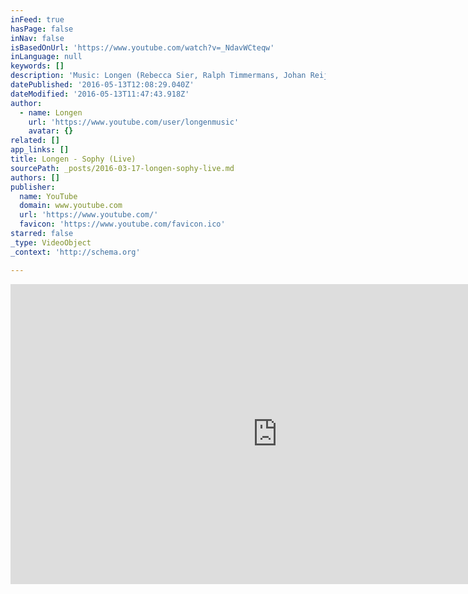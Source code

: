 ```yaml
---
inFeed: true
hasPage: false
inNav: false
isBasedOnUrl: 'https://www.youtube.com/watch?v=_NdavWCteqw'
inLanguage: null
keywords: []
description: 'Music: Longen (Rebecca Sier, Ralph Timmermans, Johan Reijnders) Light: Raoul Baeten Camera: Melanie Pardoel Produced by Longen'
datePublished: '2016-05-13T12:08:29.040Z'
dateModified: '2016-05-13T11:47:43.918Z'
author:
  - name: Longen
    url: 'https://www.youtube.com/user/longenmusic'
    avatar: {}
related: []
app_links: []
title: Longen - Sophy (Live)
sourcePath: _posts/2016-03-17-longen-sophy-live.md
authors: []
publisher:
  name: YouTube
  domain: www.youtube.com
  url: 'https://www.youtube.com/'
  favicon: 'https://www.youtube.com/favicon.ico'
starred: false
_type: VideoObject
_context: 'http://schema.org'

---
```

<iframe src="https://cdn.embedly.com/widgets/media.html?src=https%3A%2F%2Fwww.youtube.com%2Fembed%2F_NdavWCteqw%3Ffeature%3Doembed&amp;url=https%3A%2F%2Fwww.youtube.com%2Fwatch%3Fv%3D_NdavWCteqw&amp;image=https%3A%2F%2Fi.ytimg.com%2Fvi%2F_NdavWCteqw%2Fhqdefault.jpg&amp;key=b7d04c9b404c499eba89ee7072e1c4f7&amp;type=text%2Fhtml&amp;schema=youtube" width="854" height="480" scrolling="no" frameborder="0" allowfullscreen="allowfullscreen" style=""></iframe>